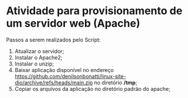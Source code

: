 # Atividade para provisionamento de um servidor web (Apache)
Passos a serem realizados pelo Script:
1. Atualizar o servidor;
2. Instalar o Apache2;
3. Instalar o unzip;
4. Baixar aplicação disponível no endereço https://github.com/denilsonbonatti/linux-site-dio/archive/refs/heads/main.zip no diretório **/tmp**;
5. Copiar os arquivos da aplicação no diretório padrão do apache;